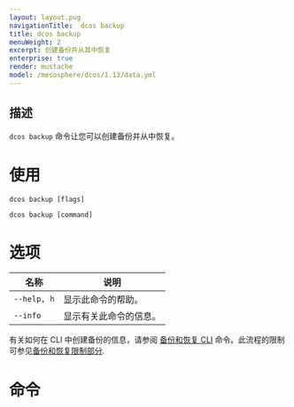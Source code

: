 ```yaml
---
layout: layout.pug
navigationTitle:  dcos backup
title: dcos backup
menuWeight: 2
excerpt: 创建备份并从其中恢复
enterprise: true
render: mustache
model: /mesosphere/dcos/1.13/data.yml
---
```



## 描述

`dcos backup` 命令让您可以创建备份并从中恢复。

# 使用

```
dcos backup [flags]
```

```
dcos backup [command]
```

# 选项

| 名称 | 说明 |
|---------|-------------|
| `--help, h`   | 显示此命令的帮助。 |
| `--info` | 显示有关此命令的信息。 |


有关如何在 CLI 中创建备份的信息，请参阅 [备份和恢复 CLI](/mesosphere/dcos/cn/1.13/administering-clusters/backup-and-restore/backup-restore-cli/) 命令。此流程的限制可参见[备份和恢复限制部分](/mesosphere/dcos/cn/1.13/administering-clusters/backup-and-restore/#limitations).

# 命令
